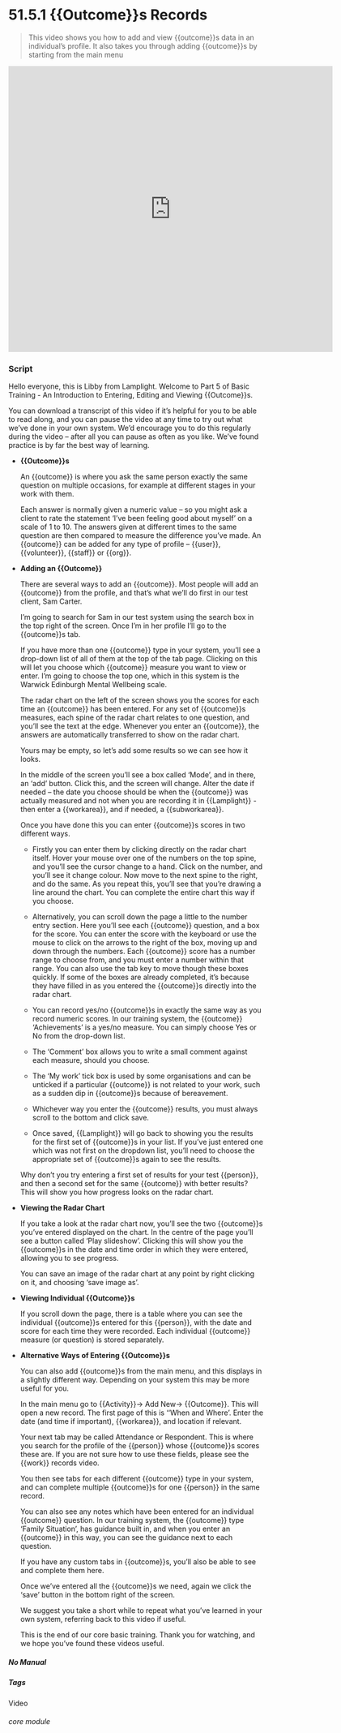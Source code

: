 # 51.5.1 {{Outcome}}s Records

> This video shows you how to add and view {{outcome}}s data in an individual’s profile. It also takes you through adding {{outcome}}s by starting from the main menu

<iframe width="640" height="564" src="https://player.vimeo.com/video/282332458" frameborder="0" allowFullScreen mozallowfullscreen webkitAllowFullScreen></iframe>

### Script

Hello everyone, this is Libby from Lamplight. Welcome to Part 5 of Basic Training - An Introduction to Entering, Editing and Viewing {{Outcome}}s.

You can download a transcript of this video if it’s helpful for you to be able to read along, and you can pause the video at any time to try out what we’ve done in your own system. We’d encourage you to do this regularly during the video – after all you can pause as often as you like. We’ve found practice is by far the best way of learning.

- **{{Outcome}}s**

   An {{outcome}} is where you ask the same person exactly the same question on multiple occasions, for example at different stages in your work with them.  
   
   Each answer is normally given a numeric value – so you might ask a client to rate the statement ‘I’ve been feeling good about myself’ on a scale of 1 to 10. The answers given at different times to the same question are then compared to measure the difference you’ve made. 
An {{outcome}} can be added for any type of profile – {{user}}, {{volunteer}}, {{staff}} or {{org}}.

- **Adding an {{Outcome}}**  

   There are several ways to add an {{outcome}}. Most people will add an {{outcome}} from the profile, and that’s what we’ll do first in our test client, Sam Carter.

   I’m going to search for Sam in our test system using the search box in the top right of the screen. Once I’m in her profile I’ll go to the {{outcome}}s tab.

   If you have more than one {{outcome}} type in your system, you’ll see a drop-down list of all of them at the top of the tab page. Clicking on this will let you choose which {{outcome}} measure you want to view or enter. I’m going to choose the top one, which in this system is the Warwick Edinburgh Mental Wellbeing scale.  

   The radar chart on the left of the screen shows you the scores for each time an {{outcome}} has been entered. For any set of {{outcome}}s measures, each spine of the radar chart relates to one question, and you’ll see the text at the edge. Whenever you enter an {{outcome}}, the answers are automatically transferred to show on the radar chart.

   Yours may be empty, so let’s add some results so we can see how it looks.

   In the middle of the screen you’ll see a box called ‘Mode’, and in there, an ‘add’ button. Click this, and the screen will change.
Alter the date if needed – the date you choose should be when the {{outcome}} was actually measured and not when you are recording it in {{Lamplight}} - then enter a {{workarea}}, and if needed, a {{subworkarea}}.  

   Once you have done this you can enter {{outcome}}s scores in two different ways.

   - Firstly you can enter them by clicking directly on the radar chart itself. Hover your mouse over one of the numbers on the top spine, and you’ll see the cursor change to a hand. Click on the number, and you’ll see it change colour. Now move to the next spine to the right, and do the same. As you repeat this, you’ll see that you’re drawing a line around the chart. You can complete the entire chart this way if you choose.

   - Alternatively, you can scroll down the page a little to the number entry section. Here you’ll see each {{outcome}} question, and a box for the score. You can enter the score with the keyboard or use the mouse to click on the arrows to the right of the box, moving up and down through the numbers. Each {{outcome}} score has a number range to choose from, and you must enter a number within that range. You can also use the tab key to move though these boxes quickly. If some of the boxes are already completed, it’s because they have filled in as you entered the {{outcome}}s directly into the radar chart.

   - You can record yes/no {{outcome}}s in exactly the same way as you record numeric scores. In our training system, the {{outcome}} ‘Achievements’ is a yes/no measure. You can simply choose Yes or No from the drop-down list.

   - The ‘Comment’ box allows you to write a small comment against each measure, should you choose.

   - The ‘My work’ tick box is used by some organisations and can be unticked if a particular {{outcome}} is not related to your work, such as a sudden dip in {{outcome}}s because of bereavement.

   - Whichever way you enter the {{outcome}} results, you must always scroll to the bottom and click save. 

   - Once saved, {{Lamplight}} will go back to showing you the results for the first set of {{outcome}}s in your list. If you’ve just entered one which was not first on the dropdown list, you’ll need to choose the appropriate set of {{outcome}}s again to see the results.

   Why don’t you try entering a first set of results for your test {{person}}, and then a second set for the same {{outcome}} with better results? This will show you how progress looks on the radar chart.  

- **Viewing the Radar Chart**

   If you take a look at the radar chart now, you’ll see the two {{outcome}}s you’ve entered displayed on the chart. In the centre of the page you’ll see a button called ‘Play slideshow’. Clicking this will show you the {{outcome}}s in the date and time order in which they were entered, allowing you to see progress.

   You can save an image of the radar chart at any point by right clicking on it, and choosing ‘save image as’.

- **Viewing Individual {{Outcome}}s**

   If you scroll down the page, there is a table where you can see the individual {{outcome}}s entered for this {{person}}, with the date and score for each time they were recorded. Each individual {{outcome}} measure (or question) is stored separately.

- **Alternative Ways of Entering {{Outcome}}s**

   You can also add {{outcome}}s from the main menu, and this displays in a slightly different way. Depending on your system this may be more useful for you.

   In the main menu go to {{Activity}}-> Add New-> {{Outcome}}. This will open a new record. The first page of this is ‘‘When and Where’. Enter the date (and time if important), {{workarea}}, and location if relevant.

   Your next tab may be called Attendance or Respondent. This is where you search for the profile of the {{person}} whose {{outcome}}s scores these are. If you are not sure how to use these fields, please see the {{work}} records video.

   You then see tabs for each different {{outcome}} type in your system, and can complete multiple {{outcome}}s for one {{person}} in the same record.

   You can also see any notes which have been entered for an individual {{outcome}} question. In our training system, the {{outcome}} type ‘Family Situation’, has guidance built in, and when you enter an {{outcome}} in this way, you can see the guidance next to each question.

   If you have any custom tabs in {{outcome}}s, you’ll also be able to see and complete them here.

   Once we’ve entered all the {{outcome}}s we need, again we click the ‘save’ button in the bottom right of the screen.

   We suggest you take a short while to repeat what you’ve learned in your own system, referring back to this video if useful.  

   This is the end of our core basic training. Thank you for watching, and we hope you’ve found these videos useful.


##### No Manual

##### Tags
Video

###### core module
